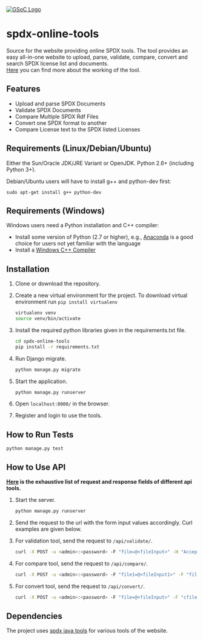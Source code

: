 [![GSoC Logo](https://developers.google.com/open-source/gsoc/resources/downloads/GSoC-logo-horizontal.svg)](https://summerofcode.withgoogle.com/projects/#5747767629578240)
# spdx-online-tools
Source for the website providing online SPDX tools.
The tool provides an easy all-in-one website to upload, parse, validate, compare, convert and search SPDX license list and documents.  
[Here](https://github.com/spdx/spdx-online-tools/wiki/Online-SPDX-Tool,-Google-Summer-of-Code-2017) you can find more about the working of the tool.

## Features
* Upload and parse SPDX Documents
* Validate SPDX Documents
* Compare Multiple SPDX Rdf Files
* Convert one SPDX format to another
* Compare License text to the SPDX listed Licenses

## Requirements (Linux/Debian/Ubuntu)  

Either the Sun/Oracle JDK/JRE Variant or OpenJDK. Python 2.6+ (including Python 3+).  

Debian/Ubuntu users will have to install g++ and python-dev first:  
```
sudo apt-get install g++ python-dev
```

## Requirements (Windows)  

Windows users need a Python installation and C++ compiler:

* Install some version of Python (2.7 or higher), e.g., [Anaconda](https://www.continuum.io/downloads) is a good choice for users not yet familiar with the language
* Install a [Windows C++ Compiler](http://landinghub.visualstudio.com/visual-cpp-build-tools)


## Installation
1. Clone or download the repository. 
2. Create a new virtual environment for the project. To download virtual environment run ```pip install virtualenv```
    ```bash
    virtualenv venv
    source venv/bin/activate
    ```
3. Install the required python libraries given in the requirements.txt file.
    ```bash
    cd spdx-online-tools
    pip install -r requirements.txt
    ```
4. Run Django migrate.
    
    ```bash
    python manage.py migrate
    ```
5. Start the application.
    ```bash
    python manage.py runserver
    ```
6. Open `localhost:8000/` in the browser.

7. Register and login to use the tools.
    
## How to Run Tests
    
```
python manage.py test
```

## How to Use API

**[Here](https://github.com/spdx/spdx-online-tools/wiki/REST-API-Fields-Request-and-Response) is the exhaustive list of request and response fields of different api tools.**

1. Start the server.
    ```bash
    python manage.py runserver
    ```
2. Send the request to the url with the form input values accordingly. Curl examples are given below.

3. For validation tool, send the request to `/api/validate/`.
    ```bash
    curl -X POST -u <admin>:<password> -F "file=@<fileInput>" -H "Accept: application/json" http://localhost:8000/api/validate/ | json_pp
    ```
4. For compare tool, send the request to `/api/compare/`.
    ```bash
    curl -X POST -u <admin>:<password> -F "file1=@<fileInput1>" -F "file2=<fileInput2>" -F "rfilename=<resultFileName>" -H "Accept: application/json" http://localhost:8000/api/compare/ | json_pp
    ```
5. For convert tool, send the request to `/api/convert/`.
    ```bash
    curl -X POST -u <admin>:<password> -F "file=@<fileInput>" -F "cfilename=<resultFileNameWithExtension>" -F "from_format=<convertFrom>" -F "to_format=<convertTo>" -H "Accept: application/json" http://localhost:8000/api/convert/ | json_pp
    ```

## Dependencies
The project uses [spdx java tools](https://github.com/spdx/tools/) for various tools of the website.
